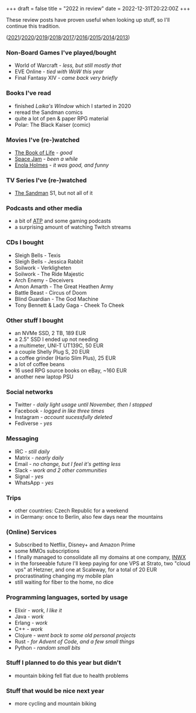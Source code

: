 +++
draft = false
title = "2022 in review"
date = 2022-12-31T20:22:00Z
+++

These review posts have proven useful when looking up stuff, so I'll continue this tradition.

([2021][yr2021]/[2020][yr2020]/[2019][yr2019]/[2018][yr2018]/[2017][yr2017]/[2016][yr2016]/[2015][yr2015]/[2014][yr2014]/[2013][yr2013])

[yr2021]: /blog/2021/2021-in-review/
[yr2020]: /blog/2020/2020-in-review/
[yr2019]: /blog/2019/2019-in-review/
[yr2018]: /blog/2018/2018-in-review/
[yr2017]: /blog/2017/2017-in-review/
[yr2016]: /blog/2016/2016-in-review/
[yr2015]: /blog/2015/2015-in-review/
[yr2014]: /blog/2014/2014-in-review/
[yr2013]: /blog/2014/2013-in-review/


### Non-Board Games I've played/bought

  * World of Warcraft - *less, but still mostly that*
  * EVE Online - *tied with WoW this year*
  * Final Fantasy XIV - *came back very briefly*


### Books I've read

  * finished *Laika's Window* which I started in 2020
  * reread the Sandman comics
  * quite a lot of pen & paper RPG material
  * Polar: The Black Kaiser (comic)


### Movies I've (re-)watched

  * [The Book of Life](https://www.imdb.com/title/tt2262227/) - *good*
  * [Space Jam](https://www.imdb.com/title/tt0117705/) - *been a while*
  * [Enola Holmes](https://www.imdb.com/title/tt7846844/) - *it was good, and funny*


### TV Series I've (re-)watched

  * [The Sandman](https://www.imdb.com/title/tt1751634/) S1, but not all of it


### Podcasts and other media

  * a bit of [ATP](https://atp.fm) and some gaming podcasts
  * a surprising amount of watching Twitch streams


### CDs I bought

  * Sleigh Bells - Texis
  * Sleigh Bells - Jessica Rabbit
  * Soilwork - Verkligheten
  * Soilwork - The Ride Majestic
  * Arch Enemy - Deceivers
  * Amon Amarth - The Great Heathen Army
  * Battle Beast - Circus of Doom
  * Blind Guardian - The God Machine
  * Tony Bennett & Lady Gaga - Cheek To Cheek


### Other stuff I bought

  * an NVMe SSD, 2 TB, 189 EUR
  * a 2.5" SSD I ended up not needing
  * a multimeter, UNI-T UT139C, 50 EUR
  * a couple Shelly Plug S, 20 EUR
  * a coffee grinder (Hario Slim Plus), 25 EUR
  * a lot of coffee beans
  * 16 used RPG source books on eBay, ~160 EUR
  * another new laptop PSU


### Social networks

  * Twitter - *daily light usage until November, then I stopped*
  * Facebook - *logged in like three times*
  * Instagram - *account sucessfully deleted*
  * Fediverse - *yes*


### Messaging

  * IRC -  *still daily*
  * Matrix - *nearly daily*
  * Email - *no change, but I feel it's getting less*
  * Slack - *work and 2 other communities*
  * Signal - *yes*
  * WhatsApp - *yes*


### Trips

  * other countries: Czech Republic for a weekend
  * in Germany: once to Berlin, also few days near the mountains


### (Online) Services

  * Subscribed to Netflix, Disney+ and Amazon Prime
  * some MMOs subscriptions
  * I finally managed to consolidate all my domains at one company, [INWX](https://www.inwx.de)
  * in the forseeable future I'll keep paying for one VPS at Strato, two "cloud vps" at Hetzner, and one at Scaleway, for a total of 20 EUR
  * procrastinating changing my mobile plan
  * still waiting for fiber to the home, no dice


### Programming languages, sorted by usage

  * Elixir - *work, I like it*
  * Java - *work*
  * Erlang - *work*
  * C++ - *work*
  * Clojure - *went back to some old personal projects*
  * Rust - *for Advent of Code, and a few small things*
  * Python - *random small bits*


### Stuff I planned to do this year but didn't

  * mountain biking fell flat due to health problems


### Stuff that would be nice next year

  * more cycling and mountain biking